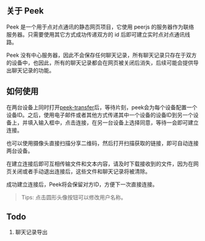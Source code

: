 ## 关于 Peek

Peek 是一个用于点对点通讯的静态网页项目，它使用 peerjs 的服务器作为联络服务器。只需要使用其它方式成功传递双方的 id 后即可建立实时点对点通讯线路。

Peek 没有中心服务器，因此不会保存任何聊天记录，所有聊天记录只存在于双方的设备中，也因此，所有的聊天记录都会在网页被关闭后消失，后续可能会提供导出聊天记录的功能。

## 如何使用

在两台设备上同时打开[peek-transfer](https://peek-transfer.github.io)后，等待片刻，peek会为每个设备配置一个设备ID。之后，使用电子邮件或者其他方式传递其中一个设备的设备ID到另一个设备上，并填入输入框中，点击连接，在另一台设备上选择同意，等待一会即可建立连接。

也可以使用摄像头直接扫描分享二维码，然后打开扫描获取的链接，即可自动连接两台设备。

在建立连接后即可互相传输文件和文本内容，请及时下载接收到的文件，因为在网页关闭或者手动退出连接后，这些文件和聊天记录将被清除。

成功建立连接后，Peek将会保留对方ID，方便下一次直接连接。

> Tips: 点击圆形头像按钮可以修改用户名称。

## Todo

1. 聊天记录导出
